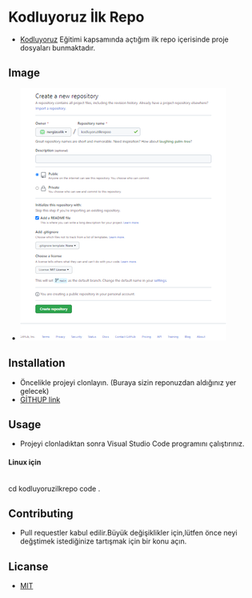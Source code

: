 # Kodluyoruz İlk Repo
- [Kodluyoruz](https://kodluyoruz.org/tr/kodluyoruz/) Eğitimi kapsamında açtığım ilk repo içerisinde proje dosyaları bunmaktadır.

## Image
- ![GiTHUP logo](githup.PNG)

## Installation
- Öncelikle projeyi clonlayın. (Buraya sizin reponuzdan aldığınız yer gelecek)
- [GİTHUP link](https://github.com/nergizcelik/kodluyoruzilkrepo)

## Usage
- Projeyi clonladıktan sonra Visual Studio Code programını çalıştırınız.

#### Linux için
 `  `  
 cd kodluyoruzilkrepo
 code .
 `  `  

## Contributing 
- Pull requestler kabul edilir.Büyük değişiklikler için,lütfen önce neyi değştimek istediğinize tartışmak için bir konu açın.

## Licanse
- [MIT](https://choosealicense.com/licenses/mit/)

